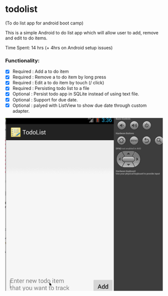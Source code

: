 todolist
========

(To do list app for android boot camp)

This is a simple Android to do list app which will allow user to add, remove and edit to do items.

Time Spent: 14 hrs (+ 4hrs on Android setup issues)
 
### Functionality:
  - [x] Required : Add a to do item
  - [x] Required : Remove a to do item by long press
  - [x] Required : Edit a to do item by touch (/ click)
  - [x] Required : Persisting todo list to a file 
  - [x] Optional : Persist todo app in SQLite instead of using text file.
  - [x] Optional : Support for due date.
  - [x] Optional : palyed with ListView to show due date through custom adapter.

![images/todolist.gif](images/todolist.gif)

